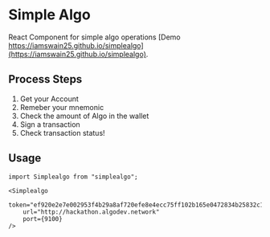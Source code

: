 # Simple Algo

React Component for simple algo operations
[Demo https://iamswain25.github.io/simplealgo](https://iamswain25.github.io/simplealgo).

## Process Steps

1. Get your Account
2. Remeber your mnemonic
3. Check the amount of Algo in the wallet
4. Sign a transaction
5. Check transaction status!

## Usage

```
import Simplealgo from "simplealgo";

<Simplealgo
    token="ef920e2e7e002953f4b29a8af720efe8e4ecc75ff102b165e0472834b25832c1"
    url="http://hackathon.algodev.network"
    port={9100}
/>
```
